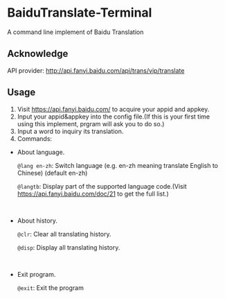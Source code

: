 # BaiduTranslate-Terminal
 A command line implement of Baidu Translation

## Acknowledge

API provider: http://api.fanyi.baidu.com/api/trans/vip/translate

## Usage

1. Visit https://api.fanyi.baidu.com/ to acquire your appid and appkey.
2. Input your appid&appkey into the config file.(If this is your first time using this implement, prgram will ask you to do so.)
3. Input a word to inquiry its translation.
4. Commands:

* About language.

    `@lang en-zh`: Switch language (e.g. en-zh meaning translate English to Chinese) (default en-zh)
    
    `@langtb`: Display part of the supported language code.(Visit https://api.fanyi.baidu.com/doc/21 to get the full list.)

    <br/>

* About history.

    `@clr`: Clear all translating history.

    `@disp`: Display all translating history.

    <br/>

* Exit program.

    `@exit`: Exit the program